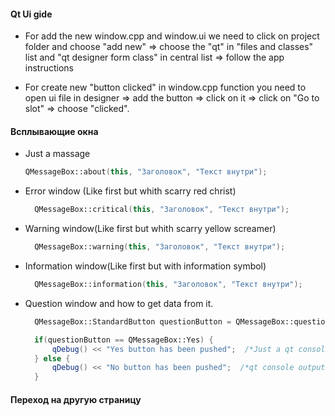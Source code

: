 #### Qt Ui gide

- For add the new window.cpp and window.ui we need to click on project folder and choose "add new" => choose the "qt" in "files and classes" list and "qt designer form class" in central list => follow the app instructions

- For create new "button clicked" in window.cpp function you need to open ui file in designer => add the button => click on it => click on "Go to slot" => choose "clicked".

#### Всплывающие окна

- Just a massage
  ```c++
  QMessageBox::about(this, "Заголовок", "Текст внутри");
  ```

* Error window (Like first but whith scarry red christ)

  ```c++
    QMessageBox::critical(this, "Заголовок", "Текст внутри");
  ```

* Warning window(Like first but whith scarry yellow screamer)

  ```c++
    QMessageBox::warning(this, "Заголовок", "Текст внутри");
  ```

* Information window(Like first but with information symbol)

  ```c++
    QMessageBox::information(this, "Заголовок", "Текст внутри");
  ```

* Question window and how to get data from it.

  ```c++
    QMessageBox::StandardButton questionButton = QMessageBox::question(this, "Заголовок", "Текст с вопросом внутри", QMessageBox::Yes | QMessageBox::No);

    if(questionButton == QMessageBox::Yes) {
        qDebug() << "Yes button has been pushed";  /*Just a qt console output. You need to include the <QDebug>*/
    } else {
        qDebug() << "No button has been pushed";  /*qt console output too*/
    }
  ```

#### Переход на другую страницу

```c++

```
